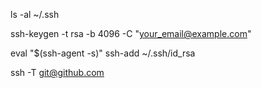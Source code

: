 ls -al ~/.ssh

ssh-keygen -t rsa -b 4096 -C "your_email@example.com"


eval "$(ssh-agent -s)"
ssh-add ~/.ssh/id_rsa


ssh -T git@github.com
